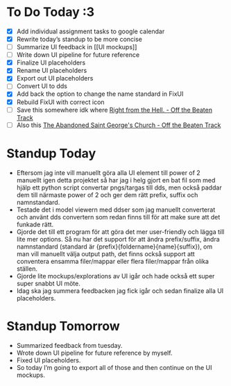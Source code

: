 # To Do Today :3
- [x] Add individual assignment tasks to google calendar
- [x] Rewrite today’s standup to be more concise
- [ ] Summarize UI feedback in [[UI mockups]]
- [ ] Write down UI pipeline for future reference
- [x] Finalize UI placeholders
- [x] Rename UI placeholders
- [x] Export out UI placeholders
- [ ] Convert UI to dds
- [x] Add back the option to change the name standard in FixUI
- [x] Rebuild FixUI with correct icon
- [ ] Save this somewhere idk where [Right from the Hell. - Off the Beaten Track](https://stepoffthebeatentrack.com/2019/06/08/right-from-the-hell-a-demon-in-the-decaying-mausoleum-poland/) 
- [ ] Also this [The Abandoned Saint George's Church - Off the Beaten Track](https://stepoffthebeatentrack.com/2015/12/11/the-abandoned-saint-georges-church-lukova-czech-republic/)
# Standup Today
- Eftersom jag inte vill manuellt göra alla UI element till power of 2 manuellt igen detta projektet så har jag i helg gjort en bat fil som med hjälp ett python script convertar pngs/targas till dds, men också paddar dem till närmaste power of 2 och ger dem rätt prefix, suffix och namnstandard. 
- Testade det i model viewern med ddser som jag manuellt converterat och använt dds convertern som redan finns till för att make sure att det funkade rätt.
- Gjorde det till ett program för att göra det mer user-friendly och lägga till lite mer options. Så nu har det support för att ändra prefix/suffix, ändra namnstandard (standard är {prefix}{foldername}{name}{suffix}), om man vill manuellt välja output path, det finns också support att conventera ensamma filer/mappar eller flera filer/mappar från olika ställen.
- Gjorde lite mockups/explorations av UI igår och hade också ett super super snabbt UI möte.
- Idag ska jag summera feedbacken jag fick igår och sedan finalize alla UI placeholders.
# Standup Tomorrow
- Summarized feedback from tuesday.
- Wrote down UI pipeline for future reference by myself.
- Fixed UI placeholders.
- So today I’m going to export all of those and then continue on the UI mockups.